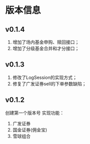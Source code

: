 # 版本信息

## v0.1.4

1. 增加了场内基金申购、赎回接口；
2. 增加了分级基金合并和才分接口；


## v0.1.3

1. 修改了LogSession的实现方式；
2. 修复了广发证券sell的下单参数缺陷；



## v0.1.2

创建第一个版本号 实现功能： 

1. 广发证券 
2. 国金证券(佣金宝) 
3. 雪球组合
